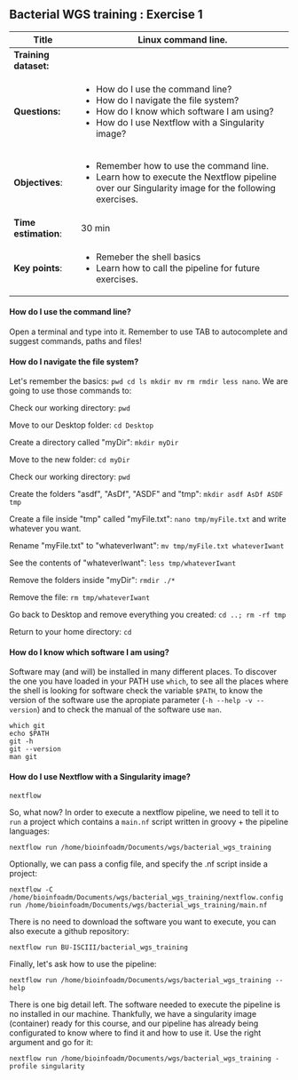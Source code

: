 ## Bacterial WGS training : Exercise 1

|**Title**| Linux command line.|
|---------|-------------------------------------------|
|**Training dataset:**|  
|**Questions:**| <ul><li>How do I use the command line?</li><li>How do I navigate the file system?</li><li>How do I know which software I am using?</li><li>How do I use Nextflow with a Singularity image?</li></ul>|
|**Objectives**:|<ul><li>Remember how to use the command line.</li><li>Learn how to execute the Nextflow pipeline over our Singularity image for the following exercises.</li></ul>|  
|**Time estimation**:| 30 min |
|**Key points**:|<ul><li>Remeber the shell basics</li><li>Learn how to call the pipeline for future exercises.</li></ul>|
  
#### How do I use the command line?

Open a terminal and type into it. Remember to use TAB to autocomplete and suggest commands, paths and files!

#### How do I navigate the file system?

Let's remember the basics: `pwd cd ls mkdir mv rm rmdir less nano`. We are going to use those commands to:

Check our working directory: `pwd`

Move to our Desktop folder: `cd Desktop`

Create a directory called "myDir": `mkdir myDir`

Move to the new folder: `cd myDir`

Check our working directory: `pwd`

Create the folders "asdf", "AsDf", "ASDF" and "tmp": `mkdir asdf AsDf ASDF tmp`

Create a file inside "tmp" called "myFile.txt": `nano tmp/myFile.txt` and write whatever you want.

Rename "myFile.txt" to "whateverIwant": `mv tmp/myFile.txt whateverIwant`

See the contents of "whateverIwant": `less tmp/whateverIwant`

Remove the folders inside "myDir": `rmdir ./*`

Remove the file: `rm tmp/whateverIwant`

Go back to Desktop and remove everything you created: `cd ..; rm -rf tmp`

Return to your home directory: `cd`

#### How do I know which software I am using?

Software may (and will) be installed in many different places. To discover the one you have loaded in your PATH use `which`, to see all the places where the shell is looking for software check the variable `$PATH`, to know the version of the software use the apropiate parameter (`-h --help -v --version`) and to check the manual of the software use `man`.

```
which git
echo $PATH
git -h
git --version
man git
```

#### How do I use Nextflow with a Singularity image?

`nextflow`

So, what now? In order to execute a nextflow pipeline, we need to tell it to `run` a project which contains a `main.nf` script written in groovy + the pipeline languages:

`nextflow run /home/bioinfoadm/Documents/wgs/bacterial_wgs_training`

Optionally, we can pass a config file, and specify the .nf script inside a project:

`nextflow -C /home/bioinfoadm/Documents/wgs/bacterial_wgs_training/nextflow.config  run /home/bioinfoadm/Documents/wgs/bacterial_wgs_training/main.nf`

There is no need to download the software you want to execute, you can also execute a github repository:

`nextflow run BU-ISCIII/bacterial_wgs_training `

Finally, let's ask how to use the pipeline:

`nextflow run /home/bioinfoadm/Documents/wgs/bacterial_wgs_training --help`

There is one big detail left. The software needed to execute the pipeline is no installed in our machine. Thankfully, we have a singularity image (container) ready for this course, and our pipeline has already being configurated to know where to find it and how to use it. Use the right argument and go for it:

`nextflow run /home/bioinfoadm/Documents/wgs/bacterial_wgs_training -profile singularity`
